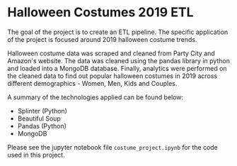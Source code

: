 # Halloween Costumes 2019 ETL

The goal of the project is to create an ETL pipeline. The specific application of the project is focused around 2019 halloween costume trends. 

Halloween costume data was scraped and cleaned from Party City and Amazon's website. The data was cleaned using the pandas library in python and loaded into a MongoDB database. Finally, analytics were performed on the cleaned data to find out popular halloween costumes in 2019 across different demographics - Women, Men, Kids and Couples. 

A summary of the technologies applied can be found below:
- Splinter (Python)
- Beautiful Soup
- Pandas (Python)
- MongoDB 

Please see the jupyter notebook file `costume_project.ipynb` for the code used in this project.   

